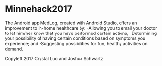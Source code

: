 # Minnehack2017
The Android app MedLog, created with Android Studio, offers an improvement to in-home healthcare by:
  -Allowing you to email your doctor to let him/her know that you have performed certain actions; 
  -Determining your possibility of having certain conditions based on symptoms you experience; and
  -Suggesting possibilities for fun, healthy activities on demand.
  
  Copyleft 2017 Crystal Luo and Joshua Schwartz
